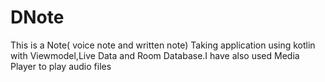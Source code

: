# DNote
This is a Note( voice note and written note) Taking application using kotlin with Viewmodel,Live Data and  Room Database.I have also used Media Player to play audio files

